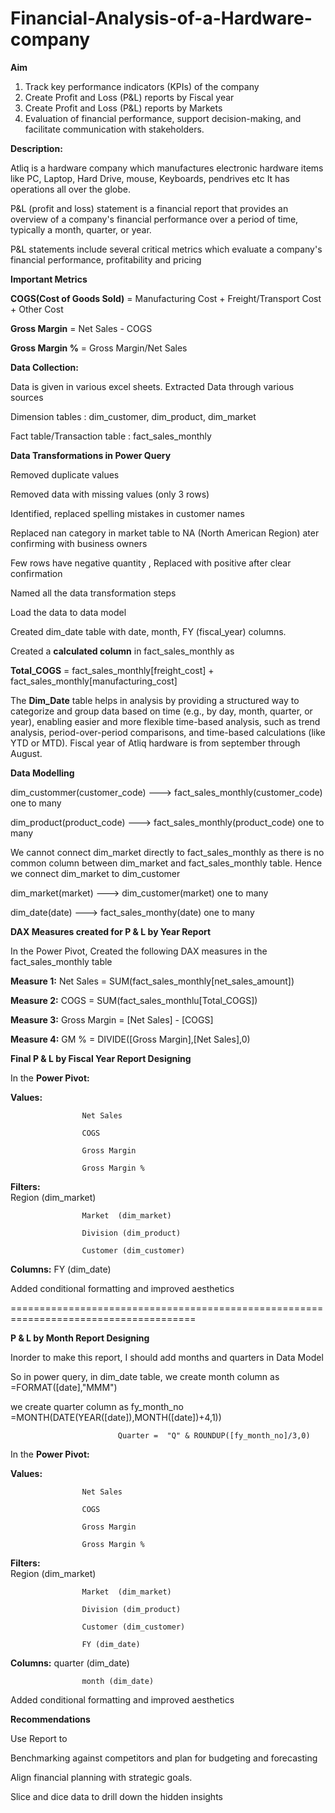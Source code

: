 # Financial-Analysis-of-a-Hardware-company

**Aim**

1. Track key performance indicators (KPIs) of the company
2. Create Profit and Loss (P&L) reports by Fiscal year
3. Create Profit and Loss (P&L) reports by Markets
4. Evaluation of financial performance, support decision-making, and facilitate communication with stakeholders.

**Description:**

Atliq is a hardware company which manufactures electronic hardware items like PC, Laptop, Hard Drive, mouse, Keyboards, pendrives etc It has operations all over the globe. 

P&L (profit and loss) statement is a financial report that provides an overview of a company's financial performance over a period of time, typically a 
month, quarter, or year.

P&L statements include several critical metrics which evaluate a company's financial performance, profitability and pricing 

**Important Metrics**

**COGS(Cost of Goods Sold)** = Manufacturing Cost + Freight/Transport Cost + Other Cost

**Gross Margin** = Net Sales - COGS

**Gross Margin %** = Gross Margin/Net Sales

**Data Collection:**

Data is given in various excel sheets. Extracted Data through various sources

Dimension tables : dim_customer, dim_product, dim_market

Fact table/Transaction table : fact_sales_monthly

**Data Transformations in Power Query**

Removed duplicate values

Removed data with missing values (only 3 rows)

Identified, replaced spelling mistakes in customer names

Replaced nan category in market table to NA (North American Region) ater confirming with business owners

Few rows have negative quantity , Replaced with positive after clear confirmation

Named all the data transformation steps

Load the data to data model

Created dim_date table with date, month, FY (fiscal_year) columns.

Created a **calculated column** in fact_sales_monthly as 

**Total_COGS** = fact_sales_monthly[freight_cost] + fact_sales_monthly[manufacturing_cost] 

The **Dim_Date** table helps in analysis by providing a structured way to categorize and group data based on time (e.g., by day, month, quarter, or year), enabling easier and more flexible time-based analysis, such as trend analysis, period-over-period comparisons, and time-based calculations (like YTD or MTD). Fiscal year of Atliq hardware is from september through August.

**Data Modelling**

dim_custommer(customer_code) ---> fact_sales_monthly(customer_code) one to many

dim_product(product_code) ---> fact_sales_monthly(product_code) one to many

We cannot connect dim_market directly to fact_sales_monthly as there is no common column between dim_market and fact_sales_monthly table. Hence we connect dim_market to dim_customer

dim_market(market) ---> dim_customer(market) one to many

dim_date(date) ---> fact_sales_monthy(date) one to many

**DAX Measures created for P & L by Year Report**

In the Power Pivot, Created the following DAX measures in the fact_sales_monthly table

**Measure 1:** Net Sales = SUM(fact_sales_monthly[net_sales_amount])

**Measure 2:** COGS = SUM(fact_sales_monthlu[Total_COGS])

**Measure 3:** Gross Margin = [Net Sales] - [COGS] 

**Measure 4:** GM % = DIVIDE([Gross Margin],[Net Sales],0)

**Final P & L by Fiscal Year Report Designing**

In the **Power Pivot:**

**Values:**

                    Net Sales
      
                    COGS

                    Gross Margin

                    Gross Margin %
                    
**Filters:**           
                    Region (dim_market)

                    Market  (dim_market)
      
                    Division (dim_product)

                    Customer (dim_customer)

**Columns:**
                    FY (dim_date)
                    
Added conditional formatting and improved aesthetics

======================================================================================

**P & L by Month Report Designing**

Inorder to make this report, I should add months and quarters in Data Model

So in power query, in dim_date table, we create month column as =FORMAT([date],"MMM")

we create quarter column as fy_month_no =MONTH(DATE(YEAR([date]),MONTH([date])+4,1))

                            Quarter =  "Q" & ROUNDUP([fy_month_no]/3,0)


In the **Power Pivot:**

**Values:**

                    Net Sales
      
                    COGS

                    Gross Margin

                    Gross Margin %
                    
**Filters:**           
                    Region (dim_market)

                    Market  (dim_market)
      
                    Division (dim_product)

                    Customer (dim_customer)

                    FY (dim_date)

**Columns:**
                    quarter (dim_date)

                    month (dim_date)
                    
Added conditional formatting and improved aesthetics


**Recommendations**

Use Report to

Benchmarking against competitors and plan for budgeting and forecasting

Align financial planning with strategic goals.

Slice and dice data to drill down the hidden insights













